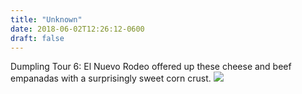 ```yaml
---
title: "Unknown"
date: 2018-06-02T12:26:12-0600
draft: false
---
```


Dumpling Tour 6: El Nuevo Rodeo offered up these cheese and beef empanadas with a surprisingly sweet corn crust.
![](/images/2018/02bb5d9e2f.jpg)
